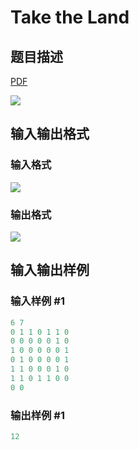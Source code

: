# Take the Land

## 题目描述

[problemUrl]: https://uva.onlinejudge.org/index.php?option=com_onlinejudge&Itemid=8&category=12&page=show_problem&problem=1015

[PDF](https://uva.onlinejudge.org/external/100/p10074.pdf)

![](https://cdn.luogu.com.cn/upload/vjudge_pic/UVA10074/b97ac05d8ba3c5f9413f42d15c1f9b04a10ce989.png)

## 输入输出格式

### 输入格式

![](https://cdn.luogu.com.cn/upload/vjudge_pic/UVA10074/5a1cde8d96c421174709f463602b8b274cb0d990.png)

### 输出格式

![](https://cdn.luogu.com.cn/upload/vjudge_pic/UVA10074/bf1535573f8aa639653f0861d752a135b3adf847.png)

## 输入输出样例

### 输入样例 #1

```cpp
6 7
0 1 1 0 1 1 0
0 0 0 0 0 1 0
1 0 0 0 0 0 1
0 1 0 0 0 0 1
1 1 0 0 0 1 0
1 1 0 1 1 0 0
0 0
```


### 输出样例 #1

```cpp
12
```


